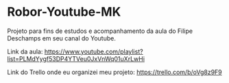 # Robor-Youtube-MK
Projeto para fins de estudos e acompanhamento da aula do Filipe Deschamps em seu canal do Youtube. 

Link da aula:
https://www.youtube.com/playlist?list=PLMdYygf53DP4YTVeu0JxVnWq01uXrLwHi

Link do Trello onde eu organizei meu projeto:
https://trello.com/b/oVg8z9F9